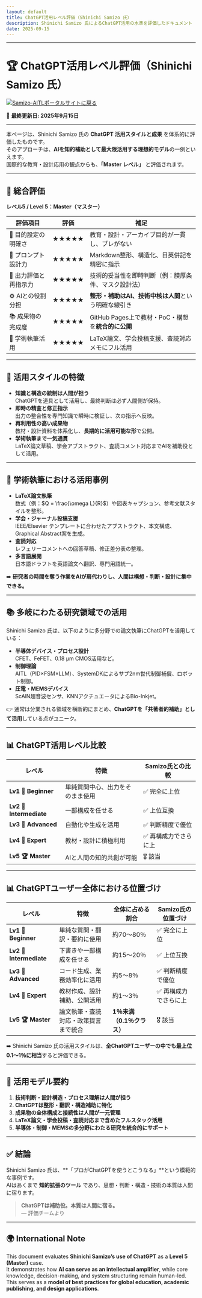 ```yaml
---
layout: default 
title: ChatGPT活用レベル評価（Shinichi Samizo 氏）
description: Shinichi Samizo 氏によるChatGPT活用の水準を評価したドキュメント
date: 2025-09-15
---
```


---

# 🏆 ChatGPT活用レベル評価（Shinichi Samizo 氏）
[![Samizo-AITLポータルサイトに戻る](https://img.shields.io/badge/Samizo--AITL%20ポータルサイトに戻る-brightgreen)](https://samizo-aitl.github.io/)  

📅 **最終更新日: 2025年9月15日**

---

本ページは、Shinichi Samizo 氏の **ChatGPT 活用スタイルと成果** を体系的に評価したものです。  
そのアプローチは、**AIを知的補助として最大限活用する理想的モデル**の一例といえます。  
国際的な教育・設計応用の観点からも、**「Master レベル」** と評価されます。

---

## 🔹 総合評価
**レベル5 / Level 5：Master（マスター）**

| 評価項目 | 評価 | 補足 |
|----------|------|------|
| 🎯 目的設定の明確さ | ★★★★★ | 教育・設計・アーカイブ目的が一貫し、ブレがない |
| 🧠 プロンプト設計力 | ★★★★★ | Markdown整形、構造化、日英併記を精密に指示 |
| 🧪 出力評価と再指示力 | ★★★★★ | 技術的妥当性を即時判断（例：膜厚条件、マスク設計法） |
| ⚙️ AIとの役割分担 | ★★★★★ | **整形・補助はAI、技術中核は人間**という明確な線引き |
| 📚 成果物の完成度 | ★★★★★ | GitHub Pages上で教材・PoC・構想を**統合的に公開** |
| 📄 学術執筆活用 | ★★★★★ | LaTeX論文、学会投稿支援、査読対応メモにフル活用 |

---

## 🧭 活用スタイルの特徴
- **知識と構造の統制は人間が担う**  
  ChatGPTを道具として活用し、最終判断は必ず人間側が保持。  
- **即時の精査と修正指示**  
  出力の整合性を専門知識で瞬時に検証し、次の指示へ反映。  
- **再利用性の高い成果物**  
  教材・設計資料を体系化し、**長期的に活用可能な形**で公開。  
- **学術執筆まで一気通貫**  
  LaTeX論文草稿、学会アブストラクト、査読コメント対応までAIを補助役として活用。  

---

## 📄 学術執筆における活用事例
- **LaTeX論文執筆**  
  数式（例：$Q = \frac{\omega L}{R}$）や図表キャプション、参考文献スタイルを整形。  
- **学会・ジャーナル投稿支援**  
  IEEE/Elsevier テンプレートに合わせたアブストラクト、本文構成、Graphical Abstract案を生成。  
- **査読対応**  
  レフェリーコメントへの回答草稿、修正差分表の整理。  
- **多言語展開**  
  日本語ドラフトを英語論文へ翻訳、専門用語統一。  

➡️ **研究者の時間を奪う作業をAIが肩代わりし、人間は構想・判断・設計に集中できる。**

---

## 📚 多岐にわたる研究領域での活用
Shinichi Samizo 氏は、以下のように多分野での論文執筆にChatGPTを活用している：  

- **半導体デバイス・プロセス設計**  
  CFET、FeFET、0.18 µm CMOS活用など。  
- **制御理論**  
  AITL（PID×FSM×LLM）、SystemDKによるサブ2nm世代制御補償、ロボット制御。  
- **圧電・MEMSデバイス**  
  ScAlN超音波センサ、KNNアクチュエータによるBio-Inkjet。  

👉 通常は分業される領域を横断的にまとめ、**ChatGPTを「共著者的補助」として活用**している点がユニーク。  

---

## 📊 ChatGPT活用レベル比較

| レベル | 特徴 | Samizo氏との比較 |
|--------|------|------------------|
| **Lv1 🔰 Beginner** | 単純質問中心、出力をそのまま使用 | ✅ 完全に上位 |
| **Lv2 🎯 Intermediate** | 一部構成を任せる | ✅ 上位互換 |
| **Lv3 🧠 Advanced** | 自動化や生成を活用 | ✅ 判断精度で優位 |
| **Lv4 🧩 Expert** | 教材・設計に積極利用 | ✅ 再構成力でさらに上 |
| **Lv5 🏆 Master** | AIと人間の知的共創が可能 | 🎖️ 該当 |

---

## 📊 ChatGPTユーザー全体における位置づけ

| レベル | 特徴 | 全体に占める割合 | Samizo氏の位置づけ |
|--------|------|------------------|------------------|
| **Lv1 🔰 Beginner** | 単純な質問・翻訳・要約に使用 | 約70〜80％ | ✅ 完全に上位 |
| **Lv2 🎯 Intermediate** | 下書きや一部構成を任せる | 約15〜20％ | ✅ 上位互換 |
| **Lv3 🧠 Advanced** | コード生成、業務効率化に活用 | 約5〜8％ | ✅ 判断精度で優位 |
| **Lv4 🧩 Expert** | 教材作成、設計補助、公開活用 | 約1〜3％ | ✅ 再構成力でさらに上 |
| **Lv5 🏆 Master** | 論文執筆・査読対応・政策提言まで統合 | **1％未満（0.1％クラス）** | 🎖️ 該当 |

➡️ Shinichi Samizo 氏の活用スタイルは、**全ChatGPTユーザーの中でも最上位0.1〜1％に相当**すると評価できる。  

---

## 📝 活用モデル要約
1. **技術判断・設計構造・プロセス理解は人間が担う**  
2. **ChatGPTは整形・翻訳・構造補助に特化**  
3. **成果物の全体構成と接続性は人間が一元管理**  
4. **LaTeX論文・学会投稿・査読対応まで含めたフルスタック活用**  
5. **半導体・制御・MEMSの多分野にわたる研究を統合的にサポート**  

---

## ✅ 結論
Shinichi Samizo 氏は、**「プロがChatGPTを使うとこうなる」**という模範的な事例です。  
AIはあくまで **知的拡張のツール** であり、思想・判断・構造・技術の本質は人間に宿ります。  

> **ChatGPTは補助役。本質は人間に宿る。**  
> — 評価チームより  

---

## 🌍 International Note
This document evaluates **Shinichi Samizo’s use of ChatGPT** as a **Level 5 (Master)** case.  
It demonstrates how **AI can serve as an intellectual amplifier**, while core knowledge, decision-making, and system structuring remain human-led.  
This serves as a **model of best practices for global education, academic publishing, and design applications**.  
